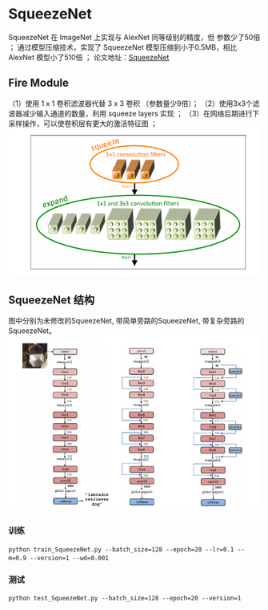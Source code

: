 # SqueezeNet
SqueezeNet 在 ImageNet 上实现与 AlexNet 同等级别的精度，但 参数少了50倍 ；
通过模型压缩技术，实现了 SqueezeNet 模型压缩到小于0.5MB，相比 AlexNet 模型小了510倍 ；
论文地址：[SqueezeNet](https://arxiv.org/abs/1602.07360)

## Fire Module
（1）使用 1 x 1 卷积滤波器代替 3 x 3 卷积 （参数量少9倍）；
（2）使用3x3个滤波器减少输入通道的数量，利用 squeeze layers 实现 ；
（3）在网络后期进行下采样操作，可以使卷积层有更大的激活特征图 ；
![图片1](./img/Screenshot%202024-10-22%20192739.png "图片1")

## SqueezeNet 结构
图中分别为未修改的SqueezeNet, 带简单旁路的SqueezeNet, 带复杂旁路的SqueezeNet。
![图片2](./img/Screenshot%202024-10-22%20192856.png "图片2")

### 训练
`python train_SqueezeNet.py --batch_size=128 --epoch=20 --lr=0.1 --m=0.9 --version=1 --wd=0.001`
### 测试
`python test_SqueezeNet.py --batch_size=128 --epoch=20 --version=1`
